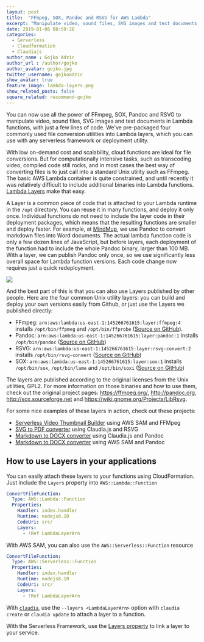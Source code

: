 ```yaml
---
layout: post
title:  "FFmpeg, SOX, Pandoc and RSVG for AWS Lambda"
excerpt: "Manipulate video, sound files, SVG images and text documents in Lambda functions, with just a few lines of code."
date: 2019-01-06 08:50:28
categories: 
  - Serverless
  - Cloudformation
  - Claudiajs
author_name : Gojko Adzic
author_url : /author/gojko
author_avatar: gojko.jpg
twitter_username: gojkoadzic
show_avatar: true
feature_image: lambda-layers.png
show_related_posts: false
square_related: recommend-gojko
---
```


You can now use all the power of FFmpeg, SOX, Pandoc and RSVG to manipulate video, sound files, SVG images and text documents in Lambda functions, with just a few lines of code. We've pre-packaged four commonly used file conversion utilities into Lambda layers, which you can use with any serverless framework or deployment utility. 

With low on-demand cost and scalability, cloud functions are ideal for file conversions. But for computationally intensive tasks, such as transcoding video, compiled code still rocks, and in most cases the best way of converting files is to just call into a standard Unix utility such as FFmpeg. The basic AWS Lambda container is quite constrained, and until recently it was relatively difficult to include additional binaries into Lambda functions. [Lambda Layers](https://docs.aws.amazon.com/lambda/latest/dg/configuration-layers.html) make that easy.

A Layer is a common piece of code that is attached to your Lambda runtime in the `/opt` directory. You can reuse it in many functions, and deploy it only once. Individual functions do not need to include the layer code in their deployment packages, which means that the resulting functions are smaller and deploy faster. For example, at [MindMup](https://www.mindmup.com), we use Pandoc to convert markdown files into Word documents. The actual lambda function code is only a few dozen lines of JavaScript, but before layers, each deployment of the function had to include the whole Pandoc binary, larger than 100 MB. With a layer, we can publish Pandoc only once, so we use significantly less overall space for Lambda function versions. Each code change now requires just a quick redeployment.

![](/img/lambda-layers.png)

And the best part of this is that you can also use Layers published by other people. Here are the four common Unix utility layers: you can build and deploy your own versions easily from Github, or just use the Layers we published directly:

* FFmpeg: `arn:aws:lambda:us-east-1:145266761615:layer:ffmpeg:4` installs `/opt/bin/ffpmeg` and `/opt/bin/ffprobe` ([Source on GitHub](https://github.com/serverlesspub/ffmpeg-aws-lambda-layer)).
* Pandoc: `arn:aws:lambda:us-east-1:145266761615:layer:pandoc:1` installs `/opt/bin/pandoc` ([Source on GitHub](https://github.com/serverlesspub/pandoc-aws-lambda-binary))
* RSVG: `arn:aws:lambda:us-east-1:145266761615:layer:rsvg-convert:2` installs `/opt/bin/rsvg-convert` ([Source on GitHub](https://github.com/serverlesspub/rsvg-convert-aws-lambda-binary))
* SOX: `arn:aws:lambda:us-east-1:145266761615:layer:sox:1` installs `/opt/bin/sox`, `/opt/bin/lame` and `/opt/bin/soxi` ([Source on GitHub](https://github.com/serverlesspub/sox-aws-lambda-binary))

The layers are published according to the original licenses from the Unix utilities, GPL2. For more information on those binaries and how to use them, check out the original project pages: <https://ffmpeg.org/>, <http://pandoc.org>, <http://sox.sourceforge.net> and <https://wiki.gnome.org/Projects/LibRsvg>.

For some nice examples of these layers in action, check out these projects:

* [Serverless Video Thumbnail Builder](https://github.com/serverlesspub/s3-lambda-ffmpeg-thumbnail-builder) using AWS SAM and FFMpeg
* [SVG to PDF converter](https://github.com/claudiajs/example-projects/tree/master/svg-to-pdf-s3-converter) using Claudia.js and RSVG
* [Markdown to DOCX converter](https://github.com/claudiajs/example-projects/tree/master/pandoc-s3-converter) using Claudia.js and Pandoc
* [Markdown to DOCX converter](https://github.com/serverlesspub/s3-lambda-pandoc-s3) using AWS SAM and Pandoc

## How to use Layers in your applications

You can easily attach these layers to your functions using CloudFormation. Just include the `Layers` property into `AWS::Lambda::Function`

```yml
ConvertFileFunction:
  Type: AWS::Lambda::Function
  Properties:
    Handler: index.handler
    Runtime: nodejs8.10
    CodeUri: src/
    Layers:
      - !Ref LambdaLayerArn
```

With AWS SAM, you can also use the `AWS::Serverless::Function` resource

```yml
ConvertFileFunction:
  Type: AWS::Serverless::Function
  Properties:
    Handler: index.handler
    Runtime: nodejs8.10
    CodeUri: src/
    Layers:
      - !Ref LambdaLayerArn
```

With [`claudia`](https://claudiajs.com), use the `--layers <LambdaLayerArn>` option with `claudia create` or `claudia update` to attach a layer to a function. 

With the Serverless Framework, use the [Layers property](https://serverless.com/framework/docs/providers/aws/guide/layers/) to link a layer to your service.
